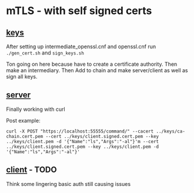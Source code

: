 # mTLS - with self signed certs

## [keys](keys)

After setting up intermediate\_openssl.cnf and openssl.cnf run ```./gen_cert.sh``` and ```sign_keys.sh```

Ton going on here because have to create a certificate authority. Then make an intermediary. Then Add to chain and make server/client as well as sign all keys.

## [server](server)

Finally working with curl 

Post example:
```
curl -X POST "https://localhost:55555/command/" --cacert ../keys/ca-chain.cert.pem --cert ../keys/client.signed.cert.pem --key ../keys/client.pem -d '{"Name":"ls","Args":"-al"}'m --cert ../keys/client.signed.cert.pem --key ../keys/client.pem -d '{"Name":"ls","Args":"-al"}'
```

## [client](client) - TODO

Think some lingering basic auth still causing issues
